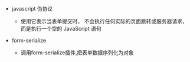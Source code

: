 
- javascript 伪协议
    - 使用它表示当表单提交时，
    不会执行任何实际的页面跳转或服务器请求，而是执行一个空的 JavaScript 语句

- form-serialize
    - 调用form-serialize插件,把表单数据序列化为对象
